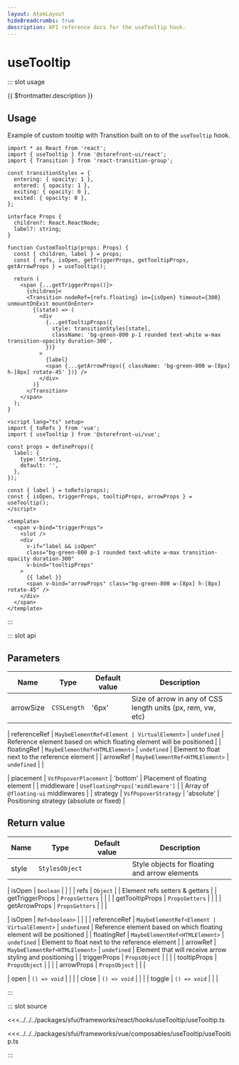 ```yaml
---
layout: AtomLayout
hideBreadcrumbs: true
description: API reference docs for the useTooltip hook.
---
```


# useTooltip

::: slot usage

{{ $frontmatter.description }}

## Usage

Example of custom tooltip with Transition built on to of the `useTooltip` hook.

<!-- react -->
```tsx
import * as React from 'react';
import { useTooltip } from '@storefront-ui/react';
import { Transition } from 'react-transition-group';

const transitionStyles = {
  entering: { opacity: 1 },
  entered: { opacity: 1 },
  exiting: { opacity: 0 },
  exited: { opacity: 0 },
};

interface Props {
  children?: React.ReactNode;
  label?: string;
}

function CustomTooltip(props: Props) {
  const { children, label } = props;
  const { refs, isOpen, getTriggerProps, getTooltipProps, getArrowProps } = useTooltip();

  return (
    <span {...getTriggerProps()}>
      {children}<
      <Transition nodeRef={refs.floating} in={isOpen} timeout={300} unmountOnExit mountOnEnter>
        {(state) => (
          <div
            {...getTooltipProps({
              style: transitionStyles[state],
              className: 'bg-green-800 p-1 rounded text-white w-max transition-opacity duration-300',
            })}
          >
            {label}
            <span {...getArrowProps({ className: 'bg-green-800 w-[8px] h-[8px] rotate-45' })} />
          </div>
        )}
      </Transition>
    </span>
  );
}
```
<!-- end react -->
<!-- vue -->
```vue
<script lang="ts" setup>
import { toRefs } from 'vue';
import { useTooltip } from '@storefront-ui/vue';

const props = defineProps({
  label: {
    type: String,
    default: '',
  },
});

const { label } = toRefs(props);
const { isOpen, triggerProps, tooltipProps, arrowProps } = useTooltip();
</script>

<template>
  <span v-bind="triggerProps">
    <slot />
    <div
      v-if="label && isOpen"
      class="bg-green-800 p-1 rounded text-white w-max transition-opacity duration-300"
      v-bind="tooltipProps"
    >
      {{ label }}
      <span v-bind="arrowProps" class="bg-green-800 w-[8px] h-[8px] rotate-45" />
    </div>
  </span>
</template>
```
<!-- end vue -->

:::

::: slot api

## Parameters

| Name      | Type                  | Default value | Description |
| --------- | --------------------- | ------------- | ----------- |
| arrowSize | `CSSLength`    | '6px'      | Size of arrow in any of CSS length units (px, rem, vw, etc)              |
<!-- vue -->
| referenceRef  | `MaybeElementRef<Element | VirtualElement>` | `undefined`              | Reference element based on which floating element will be positioned  |
| floatingRef  | `MaybeElementRef<HTMLElement>` | `undefined`              | Element to float next to the reference element  |
| arrowRef  | `MaybeElementRef<HTMLElement>`  | `undefined`              |                 |
<!-- end vue -->
| placement | `VsfPopoverPlacement`    | 'bottom'      | Placement of floating element              |
| middleware    | `UseFloatingProps['middleware']`                 |              | Array of `@floating-ui` middlewares |
| strategy | `VsfPopoverStrategy`    | 'absolute'      | Positioning strategy (absolute or fixed)              |

## Return value

| Name            | Type           | Default value | Description |
| --------------- | -------------- | ------------- | ----------- |
| style           | `StylesObject` |               |  Style objects for floating and arrow elements |
<!-- react -->
| isOpen          | `boolean`      |               |             |
| refs  | `Object`   |               | Element refs setters & getters            |
| getTriggerProps | `PropsGetters` |               |             |
| getTooltipProps | `PropsGetters` |               |             |
| getArrowProps   | `PropsGetters` |               |             |
<!-- end react -->
<!-- vue -->
| isOpen          | `Ref<boolean>`      |               |             |
| referenceRef  | `MaybeElementRef<Element | VirtualElement>` | `undefined`              | Reference element based on which floating element will be positioned  |
| floatingRef  | `MaybeElementRef<HTMLElement>` | `undefined`              | Element to float next to the reference element  |
| arrowRef  | `MaybeElementRef<HTMLElement>` | `undefined`              | Element that will receive arrow styling and positioning  |
| triggerProps | `PropsObject` |               |             |
| tooltipProps | `PropsObject` |               |             |
| arrowProps   | `PropsObject` |               |             |
<!-- end vue -->
| open            | `() => void`   |               |             |
| close           | `() => void`   |               |             |
| toggle          | `() => void`   |               |             |

:::

::: slot source
<SourceCode>

<!-- react -->
<<<../../../packages/sfui/frameworks/react/hooks/useTooltip/useTooltip.ts
<!-- end react -->
<!-- vue -->
<<<../../../packages/sfui/frameworks/vue/composables/useTooltip/useTooltip.ts
<!-- end vue -->

</SourceCode>
:::
